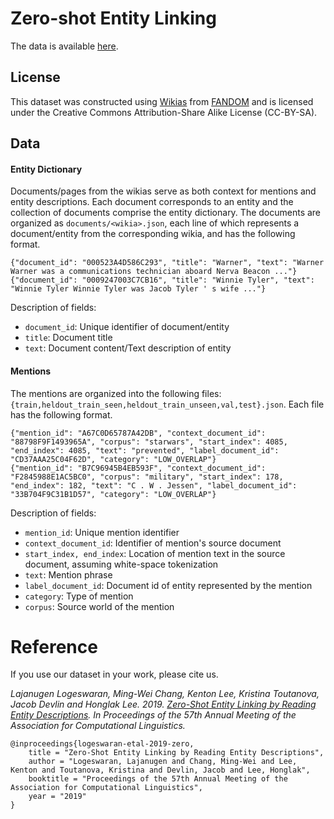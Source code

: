 # Zero-shot Entity Linking

The data is available [here](https://drive.google.com/file/d/1ZcKZ1is0VEkY9kNfPxIG19qEIqHE5LIO/view?usp=sharing). 

## License
This dataset was constructed using [Wikias](https://community.fandom.com/wiki/Hub:Big_wikis) from [FANDOM](https://www.fandom.com) and is licensed under the Creative Commons Attribution-Share Alike License (CC-BY-SA).

## Data 

#### Entity Dictionary
Documents/pages from the wikias serve as both context for mentions and entity descriptions. Each document corresponds to an entity and the collection of documents comprise the entity dictionary. The documents are organized as `documents/<wikia>.json`, each line of which represents a document/entity from the corresponding wikia, and has the following format.

```
{"document_id": "000523A4D586C293", "title": "Warner", "text": "Warner Warner was a communications technician aboard Nerva Beacon ..."}
{"document_id": "0009247003C7CB16", "title": "Winnie Tyler", "text": "Winnie Tyler Winnie Tyler was Jacob Tyler ' s wife ..."}
```
Description of fields:
* `document_id`: Unique identifier of document/entity
* `title`: Document title
* `text`: Document content/Text description of entity

#### Mentions
The mentions are organized into the following files: `{train,heldout_train_seen,heldout_train_unseen,val,test}.json`. Each file has the following format. 
```
{"mention_id": "A67C0D65787A42DB", "context_document_id": "88798F9F1493965A", "corpus": "starwars", "start_index": 4085, "end_index": 4085, "text": "prevented", "label_document_id": "CD37AAA25C04F62D", "category": "LOW_OVERLAP"}
{"mention_id": "B7C96945B4EB593F", "context_document_id": "F2845988E1AC5BC0", "corpus": "military", "start_index": 178, "end_index": 182, "text": "C . W . Jessen", "label_document_id": "33B704F9C31B1D57", "category": "LOW_OVERLAP"}
```

Description of fields:
* `mention_id`: Unique mention identifier
* `context_document_id`: Identifier of mention's source document
* `start_index, end_index`: Location of mention text in the source document, assuming white-space tokenization
* `text`: Mention phrase
* `label_document_id`: Document id of entity represented by the mention
* `category`: Type of mention 
* `corpus`: Source world of the mention

# Reference
If you use our dataset in your work, please cite us.

*Lajanugen Logeswaran, Ming-Wei Chang, Kenton Lee, Kristina Toutanova, Jacob Devlin and Honglak Lee. 2019. [Zero-Shot Entity Linking by Reading Entity Descriptions](https://www.aclweb.org/anthology/P19-1335). In Proceedings of the 57th Annual Meeting of the Association for Computational Linguistics.*
```
@inproceedings{logeswaran-etal-2019-zero,
    title = "Zero-Shot Entity Linking by Reading Entity Descriptions",
    author = "Logeswaran, Lajanugen and Chang, Ming-Wei and Lee, Kenton and Toutanova, Kristina and Devlin, Jacob and Lee, Honglak",
    booktitle = "Proceedings of the 57th Annual Meeting of the Association for Computational Linguistics",
    year = "2019"
}
```
